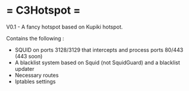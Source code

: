 # = C3Hotspot =

V0.1 -
A fancy hotspot based on Kupiki hotspot.

Contains the following :
- SQUID on ports 3128/3129 that intercepts and process ports 80/443 (443 soon)
- A blacklist system based on Squid (not SquidGuard) and a blacklist updater
- Necessary routes
- Iptables settings
